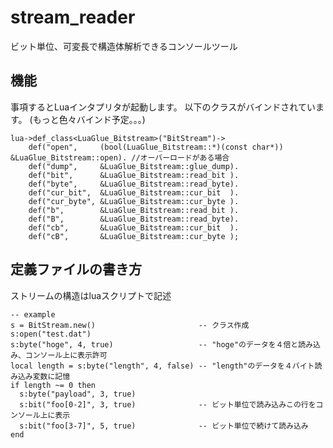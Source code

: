 # stream_reader

ビット単位、可変長で構造体解析できるコンソールツール

## 機能
事項するとLuaインタプリタが起動します。
以下のクラスがバインドされています。
(もっと色々バインド予定。。。)

	lua->def_class<LuaGlue_Bitstream>("BitStream")->
		def("open",     (bool(LuaGlue_Bitstream::*)(const char*)) &LuaGlue_Bitstream::open). //オーバーロードがある場合
		def("dump",     &LuaGlue_Bitstream::glue_dump).
		def("bit",      &LuaGlue_Bitstream::read_bit ).
		def("byte",     &LuaGlue_Bitstream::read_byte).
		def("cur_bit",  &LuaGlue_Bitstream::cur_bit  ).
		def("cur_byte", &LuaGlue_Bitstream::cur_byte ).
		def("b",        &LuaGlue_Bitstream::read_bit ).
		def("B",        &LuaGlue_Bitstream::read_byte).
		def("cb",       &LuaGlue_Bitstream::cur_bit  ).
		def("cB",       &LuaGlue_Bitstream::cur_byte );

	
	
## 定義ファイルの書き方
ストリームの構造はluaスクリプトで記述

    -- example
    s = BitStream.new()                       -- クラス作成
    s:open("test.dat")
    s:byte("hoge", 4, true)                   -- "hoge"のデータを４倍と読み込み、コンソール上に表示許可
    local length = s:byte("length", 4, false) -- "length"のデータを４バイト読み込み変数に記憶
    if length ~= 0 then
      s:byte("payload", 3, true)
      s:bit("foo[0-2]", 3, true)              -- ビット単位で読み込みこの行をコンソール上に表示
      s:bit("foo[3-7]", 5, true)              -- ビット単位で続けて読み込み
    end

